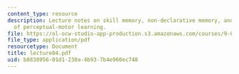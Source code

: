 ```yaml
---
content_type: resource
description: Lecture notes on skill memory, non-declarative memory, and properties
  of perceptual-motor learning.
file: https://ol-ocw-studio-app-production.s3.amazonaws.com/courses/9-03-neural-basis-of-learning-and-memory-fall-2007/b883895601d1230a4b937b4e960ec748_lecture04.pdf
file_type: application/pdf
resourcetype: Document
title: lecture04.pdf
uid: b8838956-01d1-230a-4b93-7b4e960ec748
---
```

